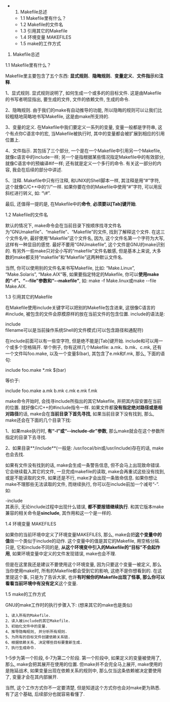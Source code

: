 - 1. Makefile总述
    - 1.1 Makefile里有什么？
    - 1.2 Makefile的文件名
    - 1.3 引用其它的Makefile
    - 1.4 环境变量 MAKEFILES
    - 1.5 make的工作方式

1. Makefile总述

1.1 Makefile里有什么？

Makefile里主要包含了五个东西: **显式规则**、**隐晦规则**、**变量定义**、**文件指示**和**注释**. 

1、显式规则. 显式规则说明了, 如何生成一个或多的的目标文件. 这是由Makefile的书写者明显指出, 要生成的文件, 文件的依赖文件, 生成的命令. 

2、隐晦规则. 由于我们的make有自动推导的功能, 所以隐晦的规则可以让我们比较粗糙地简略地书写Makefile, 这是由make所支持的. 

3、变量的定义. 在Makefile中我们要定义一系列的变量, 变量一般都是字符串, 这个有点你C语言中的宏, 当Makefile被执行时, 其中的变量都会被扩展到相应的引用位置上. 

4、文件指示. 其包括了三个部分, 一个是在一个Makefile中引用另一个Makefile, 就像c语言中的include一样; 另一个是指根据某些情况指定Makefile中的有效部分, 就像C语言中的预编译#if一样; 还有就是定义一个多行的命令. 有关这一部分的内容, 我会在后续的部分中讲述. 

5、注释. Makefile中只有行注释, 和UNIX的Shell脚本一样, 其注释是用“#”字符, 这个就像C/C++中的“//”一样. 如果你要在你的Makefile中使用“#”字符, 可以用反斜杠进行转义, 如: “\\#”. 

最后, 还值得一提的是, 在Makefile中的**命令**, **必须要以[Tab]键开始**. 

1.2 Makefile的文件名

默认的情况下, make命令会在当前目录下按顺序找寻文件名为“GNUmakefile”、“makefile”、“Makefile”的文件, 找到了解释这个文件. 在这三个文件名中, 最好使用“Makefile”这个文件名, 因为, 这个文件名第一个字符为大写, 这样有一种显目的感觉. 最好不要用“GNUmakefile”, 这个文件是GNU的make识别的. 有另外一些make只对全小写的“makefile”文件名敏感, 但是基本上来说, 大多数的make都支持“makefile”和“Makefile”这两种默认文件名. 

当然, 你可以使用别的文件名来书写Makefile, 比如: “Make.Linux”, “Make.Solaris”, “Make.AIX”等, 如果要指定特定的Makefile, 你可以**使用make的“-f”、“--file”参数和“--makefile”**, 如: make -f Make.linux或make --file Make.AIX. 

1.3 引用其它的Makefile

在Makefile使用include关键字可以把别的Makefile包含进来, 这很像C语言的#include, 被包含的文件会原模原样的放在当前文件的包含位置. include的语法是: 

include <filename>  
filename可以是当前操作系统Shell的文件模式(可以包含路径和通配符)

在include前面可以有一些空字符, 但是绝不能是[Tab]键开始. include和<filename>可以用一个或多个空格隔开. 举个例子, 你有这样几个Makefile: a.mk、b.mk、c.mk, 还有一个文件叫foo.make, 以及一个变量$(bar), 其包含了e.mk和f.mk, 那么, 下面的语句: 

include foo.make *.mk $(bar)

等价于: 

include foo.make a.mk b.mk c.mk e.mk f.mk

make命令开始时, 会找寻include所指出的其它Makefile, 并把其内容安置在当前的位置. 就好像C/C++的#include指令一样. 如果文件都**没有指定绝对路径或是相对路径**的话, make会在**当前目录下首先寻找**, 如果当前目录下没有找到, 那么, make还会在下面的几个目录下找: 

1、如果make执行时, **有“-I”或“--include-dir”参数**, 那么make就会在这个参数所指定的目录下去寻找. 

2、如果目录**<prefix>/include**(一般是: /usr/local/bin或/usr/include)存在的话, make也会去找. 

如果有文件没有找到的话, make会生成一条警告信息, 但不会马上出现致命错误. 它会继续载入其它的文件, 一旦完成makefile的读取, make会再重试这些没有找到, 或是不能读取的文件, 如果还是不行, make才会出现一条致命信息. 如果你想让make不理那些无法读取的文件, 而继续执行, 你可以在include前加一个减号“-”. 如: 

-include <filename>  
其表示, 无论include过程中出现什么错误, **都不要报错继续执行**. 和其它版本make兼容的相关命令是**sinclude**, 其作用和这一个是一样的. 

1.4 环境变量 MAKEFILES

如果你的当前环境中定义了环境变量MAKEFILES, 那么, make会把**这个变量中的值**做一个类似于include的动作. 这个变量中的值是其它的Makefile, 用空格分隔. 只是, 它和include不同的是, **从这个环境变中引入的Makefile的“目标”不会起作用**, 如果环境变量中定义的文件发现错误, make也会不理. 

但是在这里我还是建议不要使用这个环境变量, 因为只要这个变量一被定义, 那么当你使用make时, 所有的Makefile都会受到它的影响, 这绝不是你想看到的. 在这里提这个事, 只是为了告诉大家, 也许**有时候你的Makefile出现了怪事, 那么你可以看看当前环境中有没有定义**这个变量. 

1.5 make的工作方式

GNU的make工作时的执行步骤入下: (想来其它的make也是类似)

```
1、读入所有的Makefile. 
2、读入被include的其它Makefile. 
3、初始化文件中的变量. 
4、推导隐晦规则, 并分析所有规则. 
5、为所有的目标文件创建依赖关系链. 
6、根据依赖关系, 决定哪些目标要重新生成. 
7、执行生成命令. 
```

1-5步为第一个阶段, 6-7为第二个阶段. 第一个阶段中, 如果定义的变量被使用了, 那么, make会把其展开在使用的位置. 但make并不会完全马上展开, make使用的是拖延战术, 如果变量出现在依赖关系的规则中, 那么仅当这条依赖被决定要使用了, 变量才会在其内部展开. 

当然, 这个工作方式你不一定要清楚, 但是知道这个方式你也会对make更为熟悉. 有了这个基础, 后续部分也就容易看懂了. 